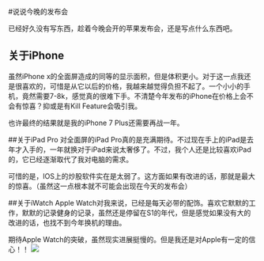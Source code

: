 #说说今晚的发布会

已经好久没有写东西，趁着今晚会开的苹果发布会，还是写点什么东西吧。

## 关于iPhone

虽然iPhone x的全面屏造成的同等的显示面积，但是体积更小。对于这一点我还是很喜欢的，可惜是从它以后的价格，我越来越觉得负担不起了。一个小小的手机，竟然需要7-8k，感觉真的很难下手。不清楚今年发布的iPhone在价格上会不会有惊喜？抑或是有Kill Feature会吸引我。

也许最终的结果就是我的iPhone 7 Plus还需要再战一年。


##关于iPad Pro
对全面屏的iPad Pro真的是充满期待。不过现在手上的iPad是去年才入手的，一年就换对于iPad来说太奢侈了。不过，我个人还是比较喜欢iPad的，它已经逐渐取代了我对电脑的需求。

可惜的是，IOS上的炒股软件实在是太弱了。这方面如果有改进的话，那就是最大的惊喜。（虽然这一点根本就不可能会出现在今天的发布会）

##关于iWatch
Apple Watch对我来说，已经是每天必带的配饰。喜欢它默默的工作，默默的记录健身的记录，虽然还是停留在S1的年代，但是感觉如果没有大的改进的话，也找不到今年换机的理由。

期待Apple Watch的突破，虽然现实进展挺慢的。但是我还是对Apple有一定的信心！！
![](http://qiniu.250life.com/15366726825700.jpg)

